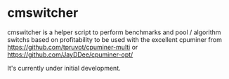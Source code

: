 # cmswitcher
cmswitcher is a helper script to perform benchmarks and pool / algorithm switchs based on profitability to be used with
the excellent cpuminer from <https://github.com/tpruvot/cpuminer-multi> or <https://github.com/JayDDee/cpuminer-opt/>

It's currently under initial development.

